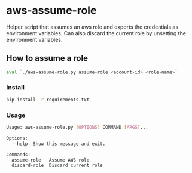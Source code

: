 # aws-assume-role

Helper script that assumes an aws role and exports the credentials as environment variables.
Can also discard the current role by unsetting the environment variables.

## How to assume a role

```sh
eval `./aws-assume-role.py assume-role <account-id> <role-name>`
```

### Install

```sh
pip install -r requirements.txt
```

### Usage

```sh
Usage: aws-assume-role.py [OPTIONS] COMMAND [ARGS]...

Options:
  --help  Show this message and exit.

Commands:
  assume-role   Assume AWS role
  discard-role  Discard current role
```
